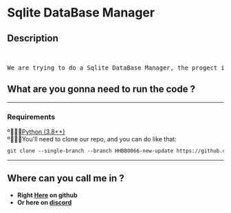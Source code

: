 
<h1>Sqlite DataBase Manager</h1>
<h2>Description</h2>
<br>
<pre>
We are trying to do a Sqlite DataBase Manager, the progect is no complete actually is on it's beggin. Until now we just made the Loggin and Register window.
</pre>
<h2>What are you gonna need to run the code ?</h2>
<hr>
<h3>Requirements</h3>
º᲼᲼᲼<a target="_blank" href="https://www.python.org/downloads/">Python (3.8++)</a><br>
º᲼᲼᲼You'll need to clone our repo, and you can do like that:<br>
<code><pre>git clone --single-branch --branch HHBB0066-new-update https://github.com/BLONG06/ORGHHBB0066.git
</pre></code>


<hr>
<h2>Where can you call me in ?</h2>
<ul>
    <li>
    <strong>
        Right <a target="_blank" href="">Here</a> on github
    </strong>
    <li>
    <strong>
        Or here on <a target="_blank" href="https://discordapp.com/users/776444609965457428/">discord</a>
    </strong>
    
</ul>
